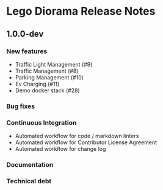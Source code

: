 # Lego Diorama Release Notes

## 1.0.0-dev

### New features

- Traffic Light Management (#9)
- Traffic Management (#8)
- Parking Management (#10)
- Ev Charging (#11)
- Demo docker stack (#28)

### Bug fixes

### Continuous Integration

- Automated workflow for code / markdown linters
- Automated workflow for Contributor License Agreement
- Automated workflow for change log

### Documentation

### Technical debt
